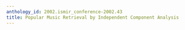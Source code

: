 ```yaml
---
anthology_id: 2002.ismir_conference-2002.43
title: Popular Music Retrieval by Independent Component Analysis
---
```

